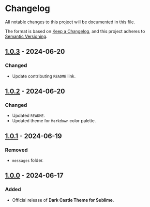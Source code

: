# Changelog

All notable changes to this project will be documented in this file.

The format is based on [Keep a Changelog](https://keepachangelog.com/en/1.1.0/),
and this project adheres to [Semantic Versioning](https://semver.org/spec/v2.0.0.html).

## [1.0.3] - 2024-06-20

### Changed

- Update contributing `README` link.

## [1.0.2] - 2024-06-20

### Changed

- Updated `README`.
- Updated theme for `Markdown` color palette.

## [1.0.1] - 2024-06-19

### Removed

- `messages` folder.

## [1.0.0] - 2024-06-17

### Added

- Official release of **Dark Castle Theme for Sublime**.

[1.0.3]: https://github.com/scottgriv/Dark-Castle-Sublime/compare/v1.0.2...v1.0.3
[1.0.2]: https://github.com/scottgriv/Dark-Castle-Sublime/compare/v1.0.1...v1.0.2
[1.0.1]: https://github.com/scottgriv/Dark-Castle-Sublime/compare/v1.0.0...v1.0.1
[1.0.0]: https://github.com/scottgriv/Dark-Castle-Sublime/releases/tag/v1.0.0
